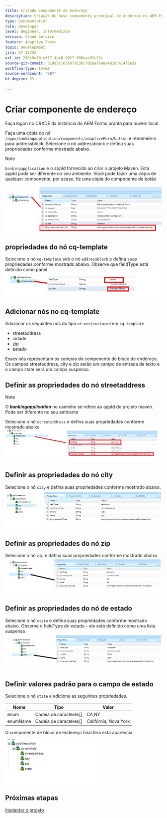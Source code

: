 ```yaml
---
title: Criando componente de endereço
description: Criação do novo componente principal de endereço no AEM Forms Cloud Service
type: Documentation
role: Developer
level: Beginner, Intermediate
version: Cloud Service
feature: Adaptive Forms
topic: Development
jira: KT-15752
exl-id: 280c9a30-e017-4bc0-9027-096aac82c22c
source-git-commit: b1de5c163607163bc702ea7b8ea4916c414f2a3a
workflow-type: tm+mt
source-wordcount: '297'
ht-degree: 2%

---
```


# Criar componente de endereço

Faça logon no CRXDE da instância do AEM Forms pronta para nuvem local.

Faça uma cópia do nó ``/apps/bankingapplication/components/adaptiveForm/button`` e renomeie-o para addressblock. Selecione o nó addressblock e defina suas propriedades conforme mostrado abaixo.

>[!NOTE]
>
> ``bankingapplication`` é o appId fornecido ao criar o projeto Maven. Esta appId pode ser diferente no seu ambiente. Você pode fazer uma cópia de qualquer componente; por acaso, fiz uma cópia do componente de botão


![bloco-endereço](assets/address-properties.png)

## propriedades do nó cq-template

Selecione o nó ``cq-template`` sob o nó ``addressblock`` e defina suas propriedades conforme mostrado abaixo. Observe que fieldType está definido como panel
![cq-template](assets/cq-template.png)

## Adicionar nós no cq-template

Adicionar os seguintes nós do tipo ``nt:unstructured`` em ``cq-template``

* streetaddress
* cidade
* zip
* estado

Esses nós representam os campos do componente de bloco de endereço. Os campos streetaddress, city e zip serão um campo de entrada de texto e o campo state será um campo suspenso.

## Definir as propriedades do nó streetaddress

>[!NOTE]
>
> O **_bankingapplication_** no caminho se refere ao appId do projeto maven. Pode ser diferente no seu ambiente

Selecione o nó ``streetaddress`` e defina suas propriedades conforme mostrado abaixo.
![endereço](assets/streetaddress.png)

## Definir as propriedades do nó city

Selecione o nó ``city`` e defina suas propriedades conforme mostrado abaixo.
![cidade](assets/city.png)

## Definir as propriedades do nó zip

Selecione o nó ``zip`` e defina suas propriedades conforme mostrado abaixo.
![zip](assets/zip.png)

## Definir as propriedades do nó de estado

Selecione o nó ``state`` e defina suas propriedades conforme mostrado abaixo. Observe o fieldType do estado - ele está definido como uma lista suspensa
![estado](assets/state.png)

## Definir valores padrão para o campo de estado

Selecione o nó ``state`` e adicione as seguintes propriedades.

| Nome | Tipo | Valor |
|----------|----------|---------------------|
| enum | Cadeia de caracteres[] | CA,NY |
| enumName | Cadeia de caracteres[] | Califórnia, Nova York |


O componente de bloco de endereço final terá esta aparência

![endereço-final](assets/crx-address-block.png)

## Próximas etapas

[Implantar o projeto](./deploy-your-project.md)
